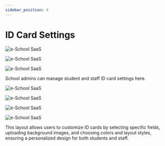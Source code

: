 ```yaml
---
sidebar_position: 4
---
```


# ID Card Settings

![e-School SaaS](../../static/images/schooladmin/IDCardSettings.png)

![e-School SaaS](../../static/images/schooladmin/generateIDCard.png)

![e-School SaaS](../../static/images/schooladmin/IDCard.png)

School admins can manage student and staff ID card settings here.

![e-School SaaS](../../static/images/schooladmin/student-id-cart-setting.png)

![e-School SaaS](../../static/images/schooladmin/student-id-card-2-setting.png)

![e-School SaaS](../../static/images/schooladmin/staff-certificate-setting.png)

![e-School SaaS](../../static/images/schooladmin/staff-certificate-setting-2.png)

This layout allows users to customize ID cards by selecting specific fields, uploading background images, and choosing colors and layout styles, ensuring a personalized design for both students and staff. 